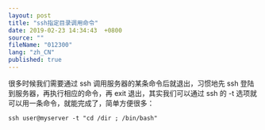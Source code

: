 ```yaml
---
layout: post
title: "ssh指定目录调用命令"
date: 2019-02-23 14:34:43  +0800
source: ""
fileName: "012300"
lang: "zh_CN"
published: true
---
```


很多时候我们需要通过 ssh 调用服务器的某条命令后就退出，习惯地先 ssh 登陆到服务器，再执行相应的命令，再 exit 退出，其实我们可以通过 ssh 的 -t 选项就可以用一条命令，就能完成了，简单方便很多：

    ssh user@myserver -t "cd /dir ; /bin/bash"